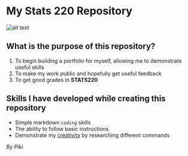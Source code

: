# My Stats 220 Repository
![alt text](https://www.callcentrehelper.com/images/stories/2010/01/stats-sheet-760.jpg)
## What is the purpose of this repository?
1. To begin building a portfolio for myself, allowing me to demonstrate useful skills
2. To make my work public and hopefully get useful feedback
3. To get good grades in **STATS220**

## Skills I have developed while creating this repository
* Simple markdown `coding` skills
* The ability to follow basic instructions
* Demonstrate my [creativity](https://giphy.com/gifs/cat-cute-roomba-3iBcRAErFhFwoTVbN5) by researching different commands

*By Piki*
